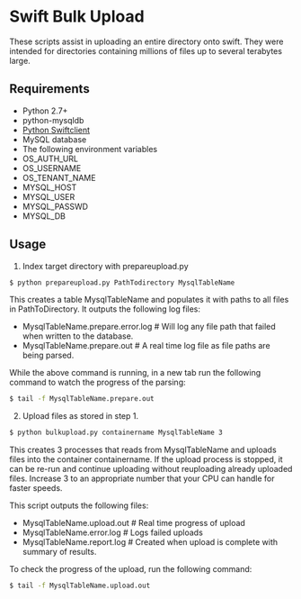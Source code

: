 # Swift Bulk Upload

These scripts assist in uploading an entire directory onto swift. They were intended for directories containing millions of files up to several terabytes large.

## Requirements
* Python 2.7+
* python-mysqldb 
* [Python Swiftclient][python-swiftclient]
* MySQL database
* The following environment variables
 * OS_AUTH_URL
 * OS_USERNAME
 * OS_TENANT_NAME
 * MYSQL_HOST
 * MYSQL_USER
 * MYSQL_PASSWD
 * MYSQL_DB

## Usage
1. Index target directory with prepareupload.py

```sh
$ python prepareupload.py PathTodirectory MysqlTableName
```

This creates a table MysqlTableName and populates it with paths to all files in PathToDirectory. It outputs the following log files:

* MysqlTableName.prepare.error.log # Will log any file path that failed when written to the database.
* MysqlTableName.prepare.out # A real time log file as file paths are being parsed.

While the above command is running, in a new tab run the following command to watch the progress of the parsing:
```sh
$ tail -f MysqlTableName.prepare.out
```

2. Upload files as stored in step 1.

```sh
$ python bulkupload.py containername MysqlTableName 3
```

This creates 3 processes that reads from MysqlTableName and uploads files into the container containername. If the upload process is stopped, it can be re-run and continue uploading without reuploading already uploaded files. Increase 3 to an appropriate number that your CPU can handle for faster speeds.

This script outputs the following files:
* MysqlTableName.upload.out # Real time progress of upload
* MysqlTableName.error.log # Logs failed uploads
* MysqlTableName.report.log # Created when upload is complete with summary of results.



To check the progress of the upload, run the following command:

```sh
$ tail -f MysqlTableName.upload.out
```
[python-swiftclient]:https://pypi.python.org/pypi/python-swiftclient

